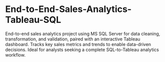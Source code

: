 # End-to-End-Sales-Analytics-Tableau-SQL
End-to-end sales analytics project using MS SQL Server for data cleaning, transformation, and validation, paired with an interactive Tableau dashboard. Tracks key sales metrics and trends to enable data-driven decisions. Ideal for analysts seeking a complete SQL-to-Tableau analytics workflow.
